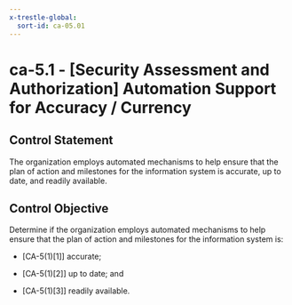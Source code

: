 ```yaml
---
x-trestle-global:
  sort-id: ca-05.01
---
```


# ca-5.1 - \[Security Assessment and Authorization\] Automation Support for Accuracy / Currency

## Control Statement

The organization employs automated mechanisms to help ensure that the plan of action and milestones for the information system is accurate, up to date, and readily available.

## Control Objective

Determine if the organization employs automated mechanisms to help ensure that the plan of action and milestones for the information system is:

- \[CA-5(1)[1]\] accurate;

- \[CA-5(1)[2]\] up to date; and

- \[CA-5(1)[3]\] readily available.

